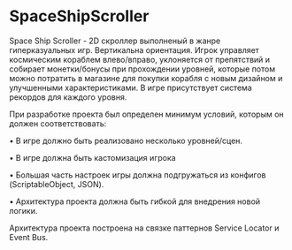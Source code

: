 # SpaceShipScroller
Space Ship Scroller - 2D скроллер выполненый в жанре гиперказуальных игр. Вертикальна ориентация. Игрок управляет космическим кораблем влево/вправо, уклоняется от препятствий и собирает монетки/бонусы при прохождении уровней, которые потом можно потратить в магазине для покупки корабля с новым дизайном и улучшенными характеристиками. В игре присутствует система рекордов для каждого уровня.

При разработке проекта был определен минимум условий, которым он должен соответствовать:

•	В игре должно быть реализовано несколько уровней/сцен.

•	В игре должна быть кастомизация игрока

•	Большая часть настроек игры должна подгружаться из конфигов (ScriptableObject, JSON).

•	Архитектура проекта должна быть гибкой для внедрения новой логики.


Архитектура проекта построена на связке паттернов Service Locator и Event Bus. 


